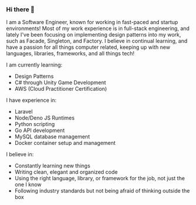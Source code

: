 ### Hi there 👋

I am a Software Engineer, known for working in fast-paced and startup environments! Most of my work experience is in full-stack engineering, and lately I've been focusing on implementing design patterns into my work, such as Facade, Singleton, and Factory. I believe in continual learning, and have a passion for all things computer related, keeping up with new languages, libraries, frameworks, and all things tech!

I am currently learning:
- Design Patterns
- C# through Unity Game Development
- AWS (Cloud Practitioner Certification)

I have experience in:
- Laravel
- Node/Deno JS Runtimes
- Python scripting
- Go API development
- MySQL database management
- Docker container setup and management

I believe in:
- Constantly learning new things
- Writing clean, elegant and organized code
- Using the right language, library, or framework for the job, not just the one I know
- Following industry standards but not being afraid of thinking outside the box
